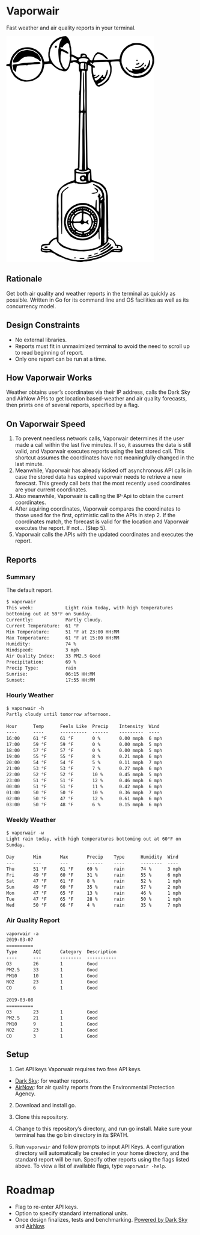 # Vaporwair
Fast weather and air quality reports in your terminal.  

![alt text](https://github.com/jeff-bruemmer/vaporwair/raw/master/anemometer.png "Anemometer")

## Rationale
Get both air quality and weather reports in the terminal as quickly as possible. Written in Go for its command line and OS facilities as well as its concurrency model.

## Design Constraints
- No external libraries.
- Reports must fit in unmaximized terminal to avoid the need to scroll up to read beginning of report.
- Only one report can be run at a time.

## How Vaporwair Works
Weather obtains user’s coordinates via their IP address, calls the Dark Sky and AirNow APIs to get location based-weather and air quality forecasts, then prints one of several reports, specified by a flag.

## On Vaporwair Speed
1. To prevent needless network calls, Vaporwair determines if the user made a call within the last five minutes. If so, it assumes the data is still valid, and Vaporwair executes reports using the last stored call. This shortcut assumes the coordinates have not meaningfully changed in the last minute.
2. Meanwhile, Vaporwair has already kicked off asynchronous API calls in case the stored data has expired vaporwair needs to retrieve a new forecast. This greedy call bets that the most recently used coordinates are your current coordinates. 
3. Also meanwhile, Vaporwair is calling the IP-Api to obtain the current coordinates.
4. After aquiring coordinates, Vaporwair compares the coordinates to those used for the first, optimistic call to the APIs in step 2. If the coordinates match, the forecast is valid for the location and Vaporwair executes the report. If not... (Step 5).
5. Vaporwair calls the APIs with the updated coordinates and executes the report.

## Reports

### Summary
The default report.
```
$ vaporwair
This week:            Light rain today, with high temperatures bottoming out at 59°F on Sunday.
Currently:            Partly Cloudy.
Current Temperature:  61 °F
Min Temperature:      51 °F at 23:00 HH:MM
Max Temperature:      61 °F at 15:00 HH:MM
Humidity:             74 %
Windspeed:            3 mph
Air Quality Index:    33 PM2.5 Good
Precipitation:        69 %
Precip Type:          rain 
Sunrise:              06:15 HH:MM
Sunset:               17:55 HH:MM
```

### Hourly Weather

```
$ vaporwair -h
Partly cloudy until tomorrow afternoon.

Hour      Temp      Feels Like  Precip    Intensity  Wind
----      ----      ----------  ------    ---------  ----
16:00     61 °F     61 °F       0 %       0.00 mmph  6 mph
17:00     59 °F     59 °F       0 %       0.00 mmph  5 mph
18:00     57 °F     57 °F       0 %       0.00 mmph  5 mph
19:00     55 °F     55 °F       8 %       0.21 mmph  6 mph
20:00     54 °F     54 °F       5 %       0.11 mmph  7 mph
21:00     53 °F     53 °F       7 %       0.27 mmph  6 mph
22:00     52 °F     52 °F       10 %      0.45 mmph  5 mph
23:00     51 °F     51 °F       12 %      0.46 mmph  6 mph
00:00     51 °F     51 °F       11 %      0.42 mmph  6 mph
01:00     50 °F     50 °F       10 %      0.36 mmph  7 mph
02:00     50 °F     47 °F       12 %      0.61 mmph  6 mph
03:00     50 °F     48 °F       6 %       0.15 mmph  6 mph
```

### Weekly Weather
```
$ vaporwair -w
Light rain today, with high temperatures bottoming out at 60°F on Sunday.

Day       Min       Max       Precip    Type      Humidity  Wind
---       ---       ---       ------    ----      --------  ----
Thu       51 °F     61 °F     69 %      rain      74 %      3 mph
Fri       49 °F     60 °F     31 %      rain      55 %      6 mph
Sat       47 °F     61 °F     8 %       rain      52 %      1 mph
Sun       49 °F     60 °F     35 %      rain      57 %      2 mph
Mon       47 °F     65 °F     13 %      rain      46 %      1 mph
Tue       47 °F     65 °F     28 %      rain      50 %      1 mph
Wed       50 °F     66 °F     4 %       rain      35 %      7 mph
```

### Air Quality Report
```
vaporwair -a
2019-03-07 
==========
Type      AQI       Category  Description
----      ---       --------  -----------
O3        26        1         Good
PM2.5     33        1         Good
PM10      10        1         Good
NO2       23        1         Good
CO        6         1         Good

2019-03-08 
==========
O3        23        1         Good
PM2.5     21        1         Good
PM10      9         1         Good
NO2       23        1         Good
CO        3         1         Good
```

## Setup
1. Get API keys 
Vaporwair requires two free API keys.

- [Dark Sky](https://darksky.net/dev): for weather reports.
- [AirNow](https://docs.airnowapi.org/): for air quality reports from the Environmental Protection Agency.

2. Download and install go.

3. Clone this repository.

4. Change to this repository’s directory, and run go install. Make sure your terminal has the go bin directory in its $PATH.

5. Run `vaporwair` and follow prompts to input API Keys. A configuration directory will automatically be created in your home directory, and the standard report will be run. Specify other reports using the flags listed above. To view a list of available flags, type `vaporwair -help`.

# Roadmap
- Flag to re-enter API keys.
- Option to specify standard international units.
- Once design finalizes, tests and benchmarking.
[Powered by Dark Sky](https://darksky.net/poweredby/) and [AirNow](https://airnow.gov/).


